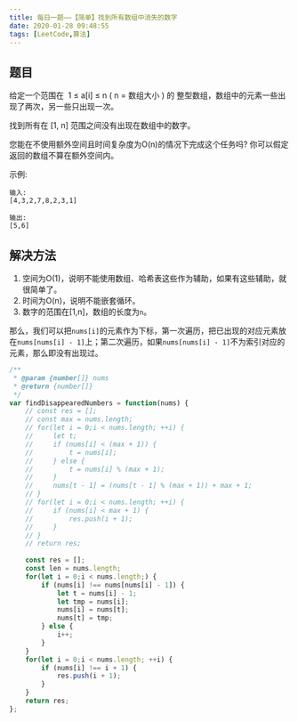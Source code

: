 ```yaml
---
title: 每日一题——【简单】找到所有数组中消失的数字
date: 2020-01-28 09:48:55
tags: [LeetCode,算法]
---
```


## 题目
给定一个范围在  1 ≤ a[i] ≤ n ( n = 数组大小 ) 的 整型数组，数组中的元素一些出现了两次，另一些只出现一次。

找到所有在 [1, n] 范围之间没有出现在数组中的数字。

您能在不使用额外空间且时间复杂度为O(n)的情况下完成这个任务吗? 你可以假定返回的数组不算在额外空间内。

示例:
```
输入:
[4,3,2,7,8,2,3,1]

输出:
[5,6]
```

## 解决方法
1. 空间为O(1)，说明不能使用数组、哈希表这些作为辅助，如果有这些辅助，就很简单了。
2. 时间为O(n)，说明不能嵌套循环。
3. 数字的范围在[1,n]，数组的长度为`n`。

那么，我们可以把`nums[i]`的元素作为下标，第一次遍历，把已出现的对应元素放在`nums[nums[i] - 1]`上；第二次遍历，如果`nums[nums[i] - 1]`不为索引对应的元素，那么即没有出现过。

```js
/**
 * @param {number[]} nums
 * @return {number[]}
 */
var findDisappearedNumbers = function(nums) {
    // const res = [];
    // const max = nums.length;
    // for(let i = 0;i < nums.length; ++i) {
    //     let t;
    //     if (nums[i] < (max + 1)) {
    //         t = nums[i];
    //     } else {
    //         t = nums[i] % (max + 1);
    //     }
    //     nums[t - 1] = (nums[t - 1] % (max + 1)) + max + 1;
    // }
    // for(let i = 0;i < nums.length; ++i) {
    //     if (nums[i] < max + 1) {
    //         res.push(i + 1);
    //     }
    // }
    // return res;
    
    const res = [];
    const len = nums.length;
    for(let i = 0;i < nums.length;) {
        if (nums[i] !== nums[nums[i] - 1]) {
            let t = nums[i] - 1;
            let tmp = nums[i];
            nums[i] = nums[t];
            nums[t] = tmp;
        } else {
            i++;
        }
    }
    for(let i = 0;i < nums.length; ++i) {
        if (nums[i] !== i + 1) {
            res.push(i + 1);
        }
    }
    return res;
};
```